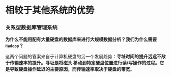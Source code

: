 相较于其他系统的优势
==============================================================================
 ### 关系型数据库管理系统
 **为什么不能用配有大量硬盘的数据库来进行大规模数据分析？我们为什么需要`Hadoop`？**

 这两个问题的答案来自于计算机硬盘的另一个发展趋势：**寻址时间的提升远远不敌于传输速率的提升。寻址是将磁头
 移动到特定硬盘位置进行读/写操作的过程。它是导致硬盘操作延迟的主要原因，而传输速率取决于硬盘的带宽**。

